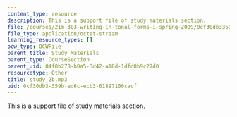 ```yaml
---
content_type: resource
description: This is a support file of study materials section.
file: /courses/21m-303-writing-in-tonal-forms-i-spring-2009/0cf30db3359bed6cecb361897106cacf_study_2b.mp3
file_type: application/octet-stream
learning_resource_types: []
ocw_type: OCWFile
parent_title: Study Materials
parent_type: CourseSection
parent_uid: 84f8b278-b0a5-3d42-a18d-1dfd8b9c27d0
resourcetype: Other
title: study_2b.mp3
uid: 0cf30db3-359b-ed6c-ecb3-61897106cacf
---
```

This is a support file of study materials section.

